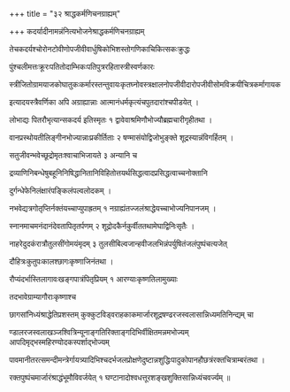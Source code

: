 +++
title = "३२ श्राद्धकर्मणिचनग्राह्यम्"

+++
कदर्यादीनामन्नंनित्यभोजनेश्राद्धकर्मणिचनग्राह्यम्

तेचकदर्यश्चोरोनटोवीणोपजीवीवार्धुषिकोभिशस्तोगणिकाचिकित्सकःक्रुद्धः

पुंश्चलीमत्तःक्रूरःपतितोदाम्भिकःपतिपुत्ररहितास्त्रीस्वर्णकारः

स्त्रीजितोग्रामयाजकोघातुकःकर्मारस्तन्तुवायःकृतघ्नोवस्त्रक्षालनोपजीवीदारोपजीवीसोमविक्रयीचित्रकर्मागायक

इत्यादयस्त्रैवर्णिका अपि अग्राह्यान्नाः आत्मानंधर्मकृत्यंचपुतदारांश्चपीडयेत् ।

लोभाद्यः पितरौभृत्यान्सकदर्य इतिस्मृतः १ द्वावेवाश्रमिणौभोज्यौब्रह्मचारीगृहीतथा ।

वानप्रस्थोयतीलिङ्गीनभोज्यान्नाःप्रकीर्तिताः २ षण्मासंयोद्विजोभुङ्क्ते शूद्रस्यान्नंविगर्हितम् ।

सतुजीवन्भवेच्छूद्रोमृतःश्वाचाभिजायते ३ अन्यानि च

द्रव्याणिनिबन्धेषुबहूनिनिषिद्धानितानिविहितोत्तयर्थसिद्धत्वादप्रसिद्धत्वाच्चनोक्तानि

दुर्गन्धेफेनिलंक्षारंपङ्किलंपल्वलोदकम् ।

नभवेद्यत्रगोतृप्तिर्नक्तंयच्चाप्युपाह्रतम् १ नग्राह्यंतज्जलंश्राद्धेयच्चाभोज्यनिपानजम् ।

स्नानमाचमनंदानंदेवतापितृतर्पणम् २ शूद्रोदकैर्नकुर्वीततथामेघाद्विनिःसृतैः ।

नाहरेदुदकंरात्रौतुलसींगोमयंमृदम् ३ तुलसीबिल्वजान्हवीजलभिन्नंपर्युषितंजलंपुष्पंचत्यजेत्

दौहित्रःकुतुपःकालश्छागःकृष्णाजिनंतथा ।

रौप्यंदर्भास्तिलागावःखङ्गपात्रंपितृप्रियम् १ आरण्याःकृष्णतिलामुख्याः

तदभावेग्राम्यागौराःकृष्णाश्च

छागसांनिध्यंश्राद्धेतिप्रशस्तम् कुक्कुटविड्‌वराहकाकमार्जारशूद्रषण्ढरजस्वलासान्निध्यमतिनिन्द्यम् चा

ण्डालरजस्वलाखञ्जश्वित्रिन्यूनाङ्गतिरिक्ताङ्गदिभिर्वीक्षितमन्नमभोज्यम् आपदिमृद्भस्महिरण्योदकस्पर्शाद्भोज्यम्

पावमानीतरत्समन्दीमन्त्रेर्गायत्र्यादिभिश्चदर्भजलप्रोक्षणेदुष्टान्नशुद्धिःपादुकोपानहौछत्रंरक्तचित्राम्बरंतथा ।

रक्तपुष्पंचमार्जारंश्राद्धंभूमौविवर्जयेत् १ घण्टानादोश्वधत्तूरशङ्खशुक्तिसान्निध्यंचवर्ज्यम् ॥
